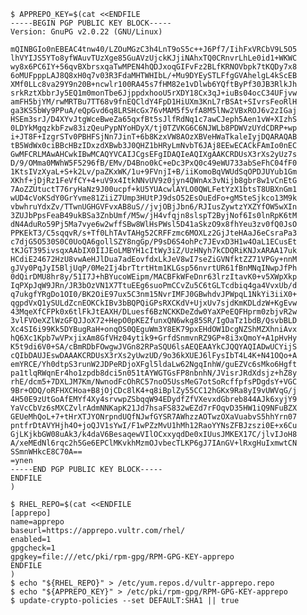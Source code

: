     $ APPREPO_KEY=$(cat <<ENDFILE
    -----BEGIN PGP PUBLIC KEY BLOCK-----
    Version: GnuPG v2.0.22 (GNU/Linux)

    mQINBGIo0nEBEAC4tnw40/LZOuMGzC3h4LnT9oS5c++J6Pf7/IihFxVRCbV9L5O5
    lhVYIJS5YTo8yfWAuvTUzXge85GuAVzUjckKJjiNAhxTQ0CRnvrLhLe0id1+WKWC
    wy8x6PC6IY+56qvBXbrsxqaTwMPEN4hQDJxoqGIFvFz2BLfKRNOVbpk7tKQDy7x8
    6oMUFpppLAJ8Q8xH0q7v03R3FdaMHTWHIbL/+Mu9DYEySTLFfgGVAhelgL4kScEB
    XMf0LLc8va29Y9n20B+ncwlr100RA45s7fHM82e1vDlwb6YQftByPf30JB3RlkJh
    srkRztXbbrJy5EQ1m0monTbe6JjppdxhooU5rXDY18Cx3qJ+iuBs04ocC34UFjvw
    amFH5bjYM/rwMRTBu7TT68v9fnEQCldY4FpD1HiUXm3KnL7rBSAt+SIvrsFeoRlH
    ga3KS5bWy9PPuA/eQpGvd6q8LRSHcGx76vMAM5f5vfA8M5lNw2VBxROJ6v2zIGaj
    HSEm3srJ/D4XYvJtgWceBweZa65qxfBt5sJlfRdNq1c7awCJeph5Aen1vW+XIzhS
    0LDYkMgqzkbFzw83izQeuPypNYoHDyX/tj0TZVKG6C6NJWLb8PDWVzUYdCDRP+wp
    i+JT8F+IzgrSTv0PBHFSjNn7JinT+6b8KzxVW8AOzXBVeHWaTkaleIyjDQARAQAB
    tB5WdWx0ciBBcHBzIDxzdXBwb3J0QHZ1bHRyLmNvbT6JAj8EEwECACkFAmIo0nEC
    GwMFCRLMAwAHCwkIBwMCAQYVCAIJCgsEFgIDAQIeAQIXgAAKCRDUsX3rXs2yUz7s
    D/9/OMma0MWhW5F5296fB/EMv/D4Bno0kC+eDc3PxQ0c49eWU733abSeFhC04fF0
    1KtsIVzXyaL+S+k2Lv/paZKxWK/1u+9FVnjI+B/iiKomoBqVWUdSqOPDJUYub1Gm
    XKhf+jDjRz1FeVfCY+4+uV9x4ItkNNvUV9z0jyn4QWnAx3vNijb8gbr8w1vCnEtG
    7AoZZUtuctT76ryHaNz9J00ucpf+kU5YUAcwlAYLO0QWLFetYzX1btsT8UBXnGm1
    wUD4cVoKSdY0GrYvme81ZiiZ7Ump3HUtPJ9dsO52EsOuEdFo+gMSteSjkco13M9k
    vbwhruYdxZv/TTwnUGHGVFvxAB8uS//jvjOBjJbn6/RJIusZywtzYXZYfOW5wXIn
    3ZUJbPpsFeaB49ukBSa3ZnbUmf/M5w/jH4vfqjn8slspT2ByjNof6Is0lnRpK6tM
    dN4AduRo59Pj5Ma7vye6w2wffSBw8WlHsPWsl5D41aSkzO9x8fhYeu3zv0fQ0JsO
    PPKEkT3/C5sqqvR/s+Tf0LhTAvTAHg52CRFFzmc6MOXLz2GjJteHAaJ6eCsraPa3
    c7djG5O530S0C0UoQA6gollSZY8ngGp/P9sD6S4ohPc7JEvxD3H1w4OaL1ECusEt
    tKJGT395ivsqxAAbIX0IIJEoLMBYH1cItWy3iZ/UzHNyh7kCDQRiKNJxARAA17uk
    HCdiE24672HzU8vwAeHJlDua7adEovfdxLkJeV8wI7seZiGVNfktZZ71VPGy+nnM
    gJVy0PqJyI5BljUqP/0Me2Ij4brTtrtHtm1KLGsp56nvrtUR61fBnMNqINwpJfPh
    0dQirDMU8hr8y/51I7J+hBYucoWEipm/MACBFkWFeDnr63lrzItavK0+v5XWpXkp
    IqPXpJqW9JRn/JR3bOzVN1X7TtuEEg6suoPmCCvZu5C6tGLTcdbiq4ga4VvxUb/d
    q7ukgfYRgDo1OI0/BK2OiE97ux5C3nm15NvrIMFJ0GBwhdvJPWpqL1NkYi3iiX0+
    qgpdVxQ1ySULdZcnEOKCkIBv3bBQPQiGPsRXCKdV+UjxUv7sjdKmKDLdzW+KgEvw
    43MqeXfCFPk0x6tlFkJtEAXH/DLuesf6BzNCKKDeZdw0YaXPeEQFHprm0zbjvR2w
    3vlFVOeXZlWzGFQJJoX72+HepO0pKEZfunxQN6wkg85SR/IgOaTz1bdB/QsvbBLD
    Xc4SI6i99Kk5DYBugRaH+onqOS0QEguWm3Y8EK79pxEHdOW1DcgNZShMZXhniAvx
    hQ6Xc1Kpb7wVPxjixAm8GfVHz04ytik9+GrfdSnmvnRZ9GP+8i3xQmoY+A1pHvHy
    K5t9di6V0+SA/cBmRDbFOwgwJVGn82RPaSQU6lsAEQEAAYkCJQQYAQIADwUCYijS
    cQIbDAUJEswDAAAKCRDUsX3rXs2yUwzUD/9o36kXUEJ6lFysIbT4L4K+N41OQo+A
    emYRCE/Yh0dtpS3runW2JDPeRDjoXFgl5ldaLw62NgqInhW/guEZVc6sMko6Hgft
    pa1tlqRWqnEr4ho1zpdb8dci5n051tAYWGTGsFP8nbnhN/JVisrJRdXdsjz+hZ8y
    rhE/dcm5+7DXLJM7Km/NwnodFcOhRC57noO5UssMeG7otSoRcffpfsPDgdsY+VGC
    9Br+ODQ/oRFHXCHoa+B8jOjCDc8lK4+q8iBplZy55CC12hGKx9Ra8yI9vUWVqG/j
    4H50E9zUtGoAfEMYf4Xy4srvwpZSbqqW94EDydfZfVXevxdGbreb844AJk6xyjY9
    YaVcCbVz6sMXCZvlrAdmNNKapK21Jd7hsaFS832wEZd7rFOqvD35HW1iQ9NFuBZX
    GEUeMhQoL+7+tHrXTJYONrpndUQfNJwfGYSR7AWhzzAOTwzOXaVuabvS5hhYrn07
    pntfrDtAVYHjh4O+joQJV1sYwI/F1wPZzMvU1hMh12RaoYYNsZFBJzszi0E+x6Cu
    GjLKjkbGW08uAk3/k4daV6BesaqewVIlOCxxyqdDe0xIUusJMKEX17C/jlvIJoH8
    A/xeMEdNl6rqc2h5Ge6EPClMKvkhMzmOJvbecTLKP6gJ7IAnGV+lRxgHuIxmwtCN
    SSmnWHkcE8C70A==
    =ynen
    -----END PGP PUBLIC KEY BLOCK-----
    ENDFILE
    )

    $ RHEL_REPO=$(cat <<ENDFILE
    [apprepo]
    name=apprepo
    baseurl=https://apprepo.vultr.com/rhel/
    enabled=1
    gpgcheck=1
    gpgkey=file:///etc/pki/rpm-gpg/RPM-GPG-KEY-apprepo
    ENDFILE
    )
    $ echo "${RHEL_REPO}" > /etc/yum.repos.d/vultr-apprepo.repo
    $ echo "${APPREPO_KEY}" > /etc/pki/rpm-gpg/RPM-GPG-KEY-apprepo
    $ update-crypto-policies --set DEFAULT:SHA1 || true
